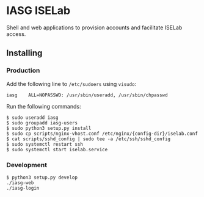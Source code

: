 # IASG ISELab
Shell and web applications to provision accounts and facilitate ISELab access.

## Installing
### Production
Add the following line to `/etc/sudoers` using `visudo`:
```
iasg    ALL=NOPASSWD: /usr/sbin/useradd, /usr/sbin/chpasswd
```
Run the following commands:
```
$ sudo useradd iasg
$ sudo groupadd iasg-users
$ sudo python3 setup.py install
$ sudo cp scripts/nginx-vhost.conf /etc/nginx/{config-dir}/iselab.conf
$ cat scripts/sshd_config | sudo tee -a /etc/ssh/sshd_config
$ sudo systemctl restart ssh
$ sudo systemctl start iselab.service
```

### Development
```
$ python3 setup.py develop
./iasg-web
./iasg-login
```
